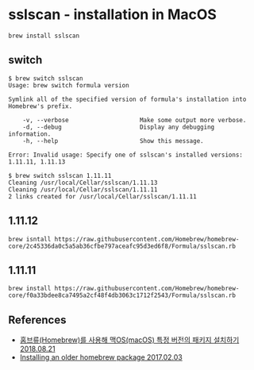 # sslscan - installation in MacOS

```
brew install sslscan
```

## switch
```
$ brew switch sslscan
Usage: brew switch formula version

Symlink all of the specified version of formula's installation into
Homebrew's prefix.

    -v, --verbose                    Make some output more verbose.
    -d, --debug                      Display any debugging information.
    -h, --help                       Show this message.

Error: Invalid usage: Specify one of sslscan's installed versions: 1.11.11, 1.11.13
```

```
$ brew switch sslscan 1.11.11
Cleaning /usr/local/Cellar/sslscan/1.11.13
Cleaning /usr/local/Cellar/sslscan/1.11.11
2 links created for /usr/local/Cellar/sslscan/1.11.11
```

## 1.11.12
```
brew isntall https://raw.githubusercontent.com/Homebrew/homebrew-core/2c45336da0c5a5ab36cfbe797aceafc95d3ed6f8/Formula/sslscan.rb
```

## 1.11.11
```
brew install https://raw.githubusercontent.com/Homebrew/homebrew-core/f0a33bdee8ca7495a2cf48f4db3063c1712f2543/Formula/sslscan.rb
```

## References
* [홈브류(Homebrew)를 사용해 맥OS(macOS) 특정 버전의 패키지 설치하기 2018.08.21](https://www.44bits.io/ko/post/install-specific-version-package-homebrew)
* [Installing an older homebrew package 2017.02.03](https://remarkablemark.org/blog/2017/02/03/install-brew-package-version/)